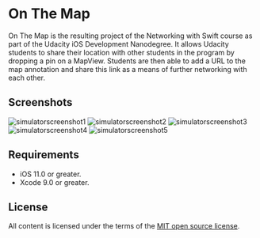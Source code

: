 # On The Map
On The Map is the resulting project of the Networking with Swift course as part of the Udacity iOS Development Nanodegree. It allows Udacity students to share their location with other students in the program by dropping a pin on a MapView. Students are then able to add a URL to the map annotation and share this link as a means of further networking with each other. 

## Screenshots
![simulatorscreenshot1](https://user-images.githubusercontent.com/21065764/41815445-50fed93c-7739-11e8-98d1-be2e5fcf1d74.png)
![simulatorscreenshot2](https://user-images.githubusercontent.com/21065764/41815447-546fce1e-7739-11e8-96f0-a427ad2a7762.png)
![simulatorscreenshot3](https://user-images.githubusercontent.com/21065764/41815448-561e6b4e-7739-11e8-98b7-49a77fe5b752.png)
![simulatorscreenshot4](https://user-images.githubusercontent.com/21065764/41815463-bbb220ea-7739-11e8-82a4-610a879320b9.png)
![simulatorscreenshot5](https://user-images.githubusercontent.com/21065764/41815470-e85f1a08-7739-11e8-926e-96f43c6c7926.png)

## Requirements
- iOS 11.0 or greater.
- Xcode 9.0 or greater.

## License
All content is licensed under the terms of the [MIT open source license](https://opensource.org/licenses/MIT).
